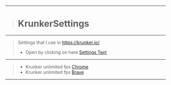 _____________________
># KrunkerSettings
_____________________
>Settings that I use in https://krunker.io/
>- Open by clicking on here [Settings Text](https://raw.githubusercontent.com/FIMARx/KrunkerSettings/master/settings.txt)
_____________________
>- Krunker unlimited fps [Chrome](https://github.com/FIMARx/KrunkerSettings/releases/download/1.8/krunker.unlimited.fps.bat)
>- Krunker unlimited fps [Brave](https://github.com/FIMARx/KrunkerSettings/releases/download/1.9/krunker.unlimited.fps.1.bat)
_____________________
